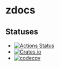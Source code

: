 # zdocs

## Statuses
* [![Actions Status](https://github.com/RobDWaller/csp-generator/workflows/Build%20and%20Test/badge.svg)](https://github.com/RobDWaller/csp-generator/actions)
* [![Crates.io](https://img.shields.io/crates/v/csp_generator)](https://crates.io/crates/csp_generator)
* [![codecov](https://codecov.io/gh/RobDWaller/csp-generator/branch/master/graph/badge.svg)](https://codecov.io/gh/RobDWaller/csp-generator)

